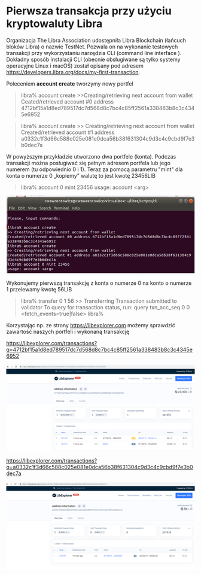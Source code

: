 # Pierwsza transakcja przy użyciu kryptowaluty Libra

Organizacja The Libra Association udostępniła Libra Blockchain (łańcuch bloków Libra) o nazwie TestNet.   Pozwala on na wykonanie testowych transakcji przy wykorzystaniu narzędzia CLI (command line interface ). Dokładny sposób  instalacji CLI (obecnie obsługiwane są tylko systemy operacyjne Linux i macOS) został  opisany pod adresem https://developers.libra.org/docs/my-first-transaction. 

Poleceniem **account create** tworzymy nowy portfel
 
>libra% account create
>\>\>Creating/retrieving next account from wallet
>Ceated/retrieved account #0 address 4712bf15a1d8ed789517dc7d568d8c7bc4c85ff2561a338483b8c3c4345e6952

>libra% account create
>\>\> Creating/retrieving next account from wallet
>Created/retrieved account #1 address a0332c1f3d66c588c025e081e0dca56b38f631304c9d3c4c9cbd9f7e3b0dec7a

W powyższym przykładzie utworzono dwa portfele (konta). Podczas transakcji można posługiwać się  pełnym adresem portfela lub jego numerem (tu odpowiednio 0 i 1).  Teraz za pomocą parametru "mint"  dla konta o numerze 0 „kopiemy” walutę to jest kwotę  23456LIB 

>libra% account 0 mint 23456
>usage: account \<arg\>

![testnet1.png](images/testnet1.png)

Wykonujemy pierwszą transakcję z konta o numerze 0 na konto o numerze 1 przelewamy kwotę 56LIB

>libra% transfer 0 1 56
>\>\> Transferring
>Transaction submitted to validator
>To query for transaction status, run: query txn_acc_seq 0 0 \<fetch_events=true\|false\>
>libra% 

Korzystając np. ze  strony  https://libexplorer.com możemy sprawdzić zawartość naszych portfeli i wykonaną transakcję

https://libexplorer.com/transactions?q=4712bf15a1d8ed789517dc7d568d8c7bc4c85ff2561a338483b8c3c4345e6952

![testnet2.png](images/testnet2.png)

https://libexplorer.com/transactions?q=a0332c1f3d66c588c025e081e0dca56b38f631304c9d3c4c9cbd9f7e3b0dec7a

![testnet3.png](images/testnet3.png)
